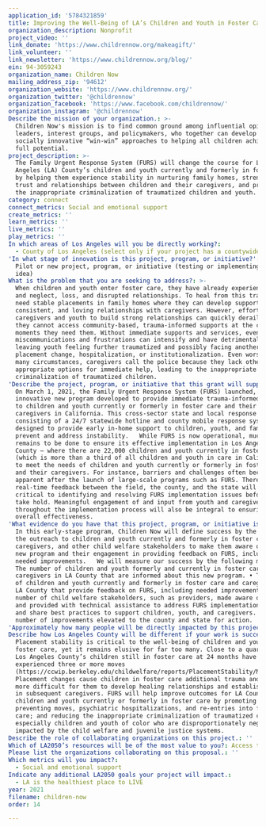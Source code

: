 ```yaml
---
application_id: '5784321859'
title: Improving the Well-Being of LA’s Children and Youth in Foster Care
organization_description: Nonprofit
project_video: ''
link_donate: 'https://www.childrennow.org/makeagift/'
link_volunteer: ''
link_newsletter: 'https://www.childrennow.org/blog/'
ein: 94-3059243
organization_name: Children Now
mailing_address_zip: '94612'
organization_website: 'https://www.childrennow.org/'
organization_twitter: '@childrennow'
organization_facebook: 'https://www.facebook.com/childrennow/'
organization_instagram: '@childrennow'
Describe the mission of your organization.: >-
  Children Now's mission is to find common ground among influential opinion
  leaders, interest groups, and policymakers, who together can develop and drive
  socially innovative “win-win” approaches to helping all children achieve their
  full potential.
project_description: >-
  The Family Urgent Response System (FURS) will change the course for Los
  Angeles (LA) County’s children and youth currently and formerly in foster care
  by helping them experience stability in nurturing family homes, strengthening
  trust and relationships between children and their caregivers, and preventing
  the inappropriate criminalization of traumatized children and youth.
category: connect
connect_metrics: Social and emotional support
create_metrics: ''
learn_metrics: ''
live_metrics: ''
play_metrics: ''
In which areas of Los Angeles will you be directly working?:
  - County of Los Angeles (select only if your project has a countywide benefit)
'In what stage of innovation is this project, program, or initiative?': >-
  Pilot or new project, program, or initiative (testing or implementing a new
  idea)
What is the problem that you are seeking to address?: >-
  When children and youth enter foster care, they have already experienced abuse
  and neglect, loss, and disrupted relationships. To heal from this trauma, they
  need stable placements in family homes where they can develop supportive,
  consistent, and loving relationships with caregivers. However, efforts by
  caregivers and youth to build strong relationships can quickly derail when
  they cannot access community-based, trauma-informed supports at the critical
  moments they need them. Without immediate supports and services, even minor
  miscommunications and frustrations can intensify and have detrimental results,
  leaving youth feeling further traumatized and possibly facing another
  placement change, hospitalization, or institutionalization. Even worse, in
  many circumstances, caregivers call the police because they lack other, more
  appropriate options for immediate help, leading to the inappropriate
  criminalization of traumatized children.
'Describe the project, program, or initiative that this grant will support to address the problem identified.': >-
  On March 1, 2021, the Family Urgent Response System (FURS) launched, an
  innovative new program developed to provide immediate trauma-informed support
  to children and youth currently or formerly in foster care and their
  caregivers in California. This cross-sector state and local response system,
  consisting of a 24/7 statewide hotline and county mobile response systems, is
  designed to provide early in-home support to children, youth, and families to
  prevent and address instability.   While FURS is now operational, much work
  remains to be done to ensure its effective implementation in Los Angeles
  County – where there are 22,000 children and youth currently in foster care
  (which is more than a third of all children and youth in care in California) –
  to meet the needs of children and youth currently or formerly in foster care
  and their caregivers. For instance, barriers and challenges often become
  apparent after the launch of large-scale programs such as FURS. Therefore,
  real-time feedback between the field, the county, and the state will be
  critical to identifying and resolving FURS implementation issues before they
  take hold. Meaningful engagement of and input from youth and caregivers
  throughout the implementation process will also be integral to ensuring FURS’
  overall effectiveness. 
'What evidence do you have that this project, program, or initiative is or will be successful, and how will you define and measure success?': >-
  In this early-stage program, Children Now will define success by the extent of
  the outreach to children and youth currently and formerly in foster care,
  caregivers, and other child welfare stakeholders to make them aware of this
  new program and their engagement in providing feedback on FURS, including
  needed improvements.   We will measure our success by the following metrics: •
  The number of children and youth formerly and currently in foster care and
  caregivers in LA County that are informed about this new program. • The number
  of children and youth currently and formerly in foster care and caregivers in
  LA County that provide feedback on FURS, including needed improvements. • The
  number of child welfare stakeholders, such as providers, made aware of FURS
  and provided with technical assistance to address FURS implementation issues
  and share best practices to support children, youth, and caregivers. • The
  number of improvements elevated to the county and state for action.
'Approximately how many people will be directly impacted by this project, program, or initiative?': '50'
Describe how Los Angeles County will be different if your work is successful.: >-
  Placement stability is critical to the well-being of children and youth in
  foster care, yet it remains elusive for far too many. Close to a quarter of
  Los Angeles County’s children still in foster care at 24 months have
  experienced three or more moves
  (https://ccwip.berkeley.edu/childwelfare/reports/PlacementStability/MTMG/r/fcp/s).
  Placement changes cause children in foster care additional trauma and make it
  more difficult for them to develop healing relationships and establish trust
  in subsequent caregivers. FURS will help improve outcomes for LA County’s
  children and youth currently or formerly in foster care by promoting healing;
  preventing moves, psychiatric hospitalizations, and re-entries into foster
  care; and reducing the inappropriate criminalization of traumatized children,
  especially children and youth of color who are disproportionately negatively
  impacted by the child welfare and juvenile justice systems. 
Describe the role of collaborating organizations on this project.: ''
Which of LA2050’s resources will be of the most value to you?: Access to the LA2050 community
Please list the organizations collaborating on this proposal.: ''
Which metrics will you impact?:
  - Social and emotional support
Indicate any additional LA2050 goals your project will impact.:
  - LA is the healthiest place to LIVE
year: 2021
filename: children-now
order: 14

---
```

